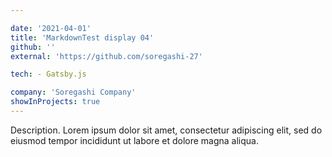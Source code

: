 ```yaml
---

date: '2021-04-01'
title: 'MarkdownTest display 04'
github: ''
external: 'https://github.com/soregashi-27'

tech: - Gatsby.js

company: 'Soregashi Company'
showInProjects: true
---
```


Description. Lorem ipsum dolor sit amet, consectetur adipiscing elit, sed do eiusmod tempor incididunt ut labore et dolore magna aliqua.
